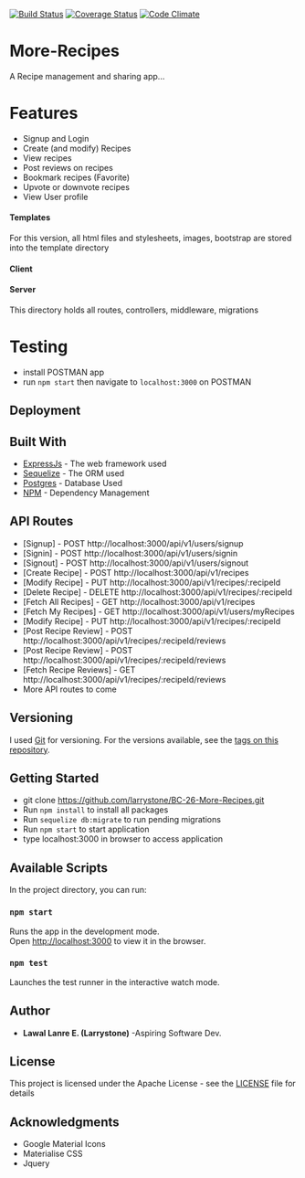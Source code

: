 [![Build Status](https://travis-ci.org/larrystone/BC-26-More-Recipes.svg?branch=develop)](https://travis-ci.org/larrystone/BC-26-More-Recipes)
[![Coverage Status](https://coveralls.io/repos/github/larrystone/BC-26-More-Recipes/badge.svg?branch=develop)](https://coveralls.io/github/larrystone/BC-26-More-Recipes?branch=develop)
[![Code Climate](https://codeclimate.com/github/larrystone/BC-26-More-Recipes/badges/gpa.svg)](https://codeclimate.com/github/larrystone/BC-26-More-Recipes)

# More-Recipes
A Recipe management and sharing app...

# Features
- Signup and Login
- Create (and modify) Recipes
- View recipes
- Post reviews on recipes
- Bookmark recipes (Favorite)
- Upvote or downvote recipes
- View User profile

#### Templates
For this version, all html files and stylesheets, images, bootstrap are stored into the template directory

#### Client


#### Server
This directory holds all routes, controllers, middleware, migrations

# Testing
- install POSTMAN app
- run `npm start` then navigate to `localhost:3000` on POSTMAN

## Deployment


## Built With

* [ExpressJs](https://expressjs.com/) - The web framework used
* [Sequelize](http://docs.sequelizejs.com/) - The ORM used
* [Postgres](https://www.postgresql.org/) - Database Used
* [NPM](https://www.npmjs.com/) - Dependency Management

## API Routes

* [Signup] - POST http://localhost:3000/api/v1/users/signup
* [Signin] - POST http://localhost:3000/api/v1/users/signin
* [Signout] - POST http://localhost:3000/api/v1/users/signout
* [Create Recipe] - POST http://localhost:3000/api/v1/recipes
* [Modify Recipe] - PUT http://localhost:3000/api/v1/recipes/:recipeId
* [Delete Recipe] - DELETE http://localhost:3000/api/v1/recipes/:recipeId
* [Fetch All Recipes] - GET http://localhost:3000/api/v1/recipes
* [Fetch My Recipes] - GET http://localhost:3000/api/v1/users/myRecipes
* [Modify Recipe] - PUT http://localhost:3000/api/v1/recipes/:recipeId
* [Post Recipe Review] - POST http://localhost:3000/api/v1/recipes/:recipeId/reviews
* [Post Recipe Review] - POST http://localhost:3000/api/v1/recipes/:recipeId/reviews
* [Fetch Recipe Reviews] - GET http://localhost:3000/api/v1/recipes/:recipeId/reviews
* More API routes to come

## Versioning

I used [Git](https://git-scm.com/) for versioning. For the versions available, see the [tags on this repository](https://github.com/larrystone/BC-26-More-Recipes.git).

## Getting Started

* git clone https://github.com/larrystone/BC-26-More-Recipes.git
* Run `npm install` to install all packages
* Run `sequelize db:migrate` to run pending migrations
* Run `npm start` to start application
* type localhost:3000 in browser to access application

## Available Scripts

In the project directory, you can run:

### `npm start`

Runs the app in the development mode.<br>
Open [http://localhost:3000](http://localhost:3000) to view it in the browser.

### `npm test`

Launches the test runner in the interactive watch mode.

## Author
* **Lawal Lanre E. (Larrystone)** -Aspiring Software Dev.

## License

This project is licensed under the Apache License - see the [LICENSE](LICENSE) file for details

## Acknowledgments

* Google Material Icons
* Materialise CSS
* Jquery
